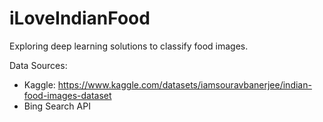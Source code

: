 # iLoveIndianFood

Exploring deep learning solutions to classify food images. 

Data Sources: 
- Kaggle: https://www.kaggle.com/datasets/iamsouravbanerjee/indian-food-images-dataset
- Bing Search API
